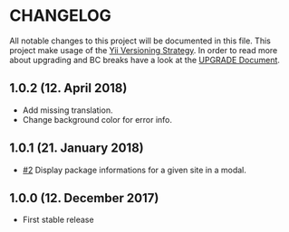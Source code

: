 # CHANGELOG

All notable changes to this project will be documented in this file. This project make usage of the [Yii Versioning Strategy](https://github.com/yiisoft/yii2/blob/master/docs/internals/versions.md). In order to read more about upgrading and BC breaks have a look at the [UPGRADE Document](UPGRADE.md).

## 1.0.2 (12. April 2018)

+ Add missing translation.
+ Change background color for error info.

## 1.0.1 (21. January 2018)

+ [#2](https://github.com/luyadev/luya-module-remoteadmin/issues/2) Display package informations for a given site in a modal.

## 1.0.0 (12. December 2017)

+ First stable release

